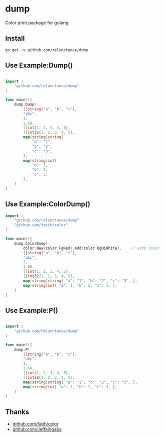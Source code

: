 # dump
Color print package for golang


## Install

```
go get -v github.com/relunctance/dump
```


## Use Example:Dump()

```go

import (
    "github.com/relunctance/dump"
)

func main(){
	dump.Dump(
		[]string{"a", "b", "c"},
		"abc",
		1,
		1.68,
		[]int{1, 2, 3, 4, 5},
		[]int32{1, 2, 3, 4, 5},
		map[string]string{
			"a": "1",
			"b": "2",
			"c": "3",
		},
		map[string]int{
			"a": 1,
			"b": 2,
			"c": 3,
		},
	)
}
```

## Use Example:ColorDump()

```go
import (
    "github.com/relunctance/dump"
    "github.com/fatih/color"
)

func main(){
	dump.ColorDump(
		color.New(color.FgRed).Add(color.BgHiWhite),    // with color
		[]string{"a", "b", "c"},
		"abc",
		1,
		1.68,
		[]int{1, 2, 3, 4, 5},
		[]int32{1, 2, 3, 4, 5},
		map[string]string{ "a": "1", "b": "2", "c": "3", },
		map[string]int{ "a": 1, "b": 2, "c": 3, },
	)
}
```

## Use Example:P()


```go

import (
    "github.com/relunctance/dump"
)

func main(){
	dump.P(
		[]string{"a", "b", "c"},
		"abc",
		1,
		1.68,
		[]int{1, 2, 3, 4, 5},
		[]int32{1, 2, 3, 4, 5},
		map[string]string{ "a": "1", "b": "2", "c": "3", },
		map[string]int{ "a": 1, "b": 2, "c": 3, },
	)
}
```

## Thanks

* [github.com/fatih/color](https://github.com/fatih/color)
* [github.com/Jeffail/gabs](https://github.com/Jeffail/gabs) 

